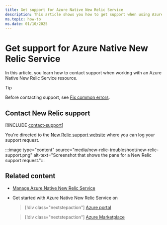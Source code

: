 ```yaml
---
title: Get support for Azure Native New Relic Service
description: This article shows you how to get support when using Azure Native New Relic Service with the Azure Cloud.
ms.topic: how-to
ms.date: 01/10/2025
---
```


# Get support for Azure Native New Relic Service

In this article, you learn how to contact support when working with an Azure Native New Relic Service resource. 

> [!TIP]
> Before contacting support, see [Fix common errors](new-relic-troubleshoot.md).

## Contact New Relic support

[!INCLUDE [contact-support](../includes/contact-support.md)]

<!--new-relic-contact-support-->

You're directed to the [New Relic support website](https://support.newrelic.com/) where you can log your support request.

:::image type="content" source="media/new-relic-troubleshoot/new-relic-support.png" alt-text="Screenshot that shows the pane for a New Relic support request.":::

## Related content

- [Manage Azure Native New Relic Service](manage.md)
- Get started with Azure Native New Relic Service on

    > [!div class="nextstepaction"]
    > [Azure portal](https://portal.azure.com/#view/HubsExtension/BrowseResource/resourceType/NewRelic.Observability%2Fmonitors)

    > [!div class="nextstepaction"]
    > [Azure Marketplace](https://azuremarketplace.microsoft.com/marketplace/apps/newrelicinc1635200720692.newrelic_liftr_payg?tab=Overview)
